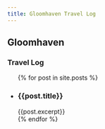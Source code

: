 ```yaml
---
title: Gloomhaven Travel Log
---
```

## Gloomhaven

### Travel Log

<ul>
  {% for post in site.posts %}
    <li>
        <h3>{{post.title}}</h3>
        {{post.excerpt}}
    </li>
  {% endfor %}
</ul>